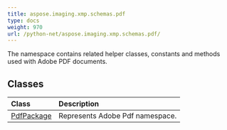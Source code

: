 ```yaml
---
title: aspose.imaging.xmp.schemas.pdf
type: docs
weight: 970
url: /python-net/aspose.imaging.xmp.schemas.pdf/
---
```



The namespace contains related helper classes, constants and methods used with Adobe PDF documents.

## **Classes**
|**Class**|**Description**|
| :- | :- |
|[PdfPackage](/imaging/python-net/aspose.imaging.xmp.schemas.pdf/pdfpackage/)|Represents Adobe Pdf namespace.|
